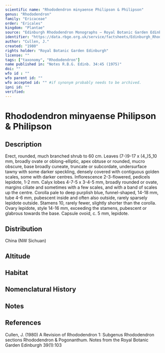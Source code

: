 ```yaml
---
scientific name: "Rhododendron minyaense Philipson & Philipson"
genus: "Rhododendron"
family: "Ericaceae"
order: "Ericales"
kingdom: "Plantae"
source: "Edinburgh Rhododendron Monographs – Royal Botanic Garden Edinburgh"
identifier: "https://data.rbge.org.uk/service/factsheets/Edinburgh_Rhododendron_Monographs.xhtml"
author: "Cullen, J."
created: "1980"
rights holder: "Royal Botanic Garden Edinburgh"
license: ""
tags: ["taxonomy", "Rhododendron"]
name published in: "Notes R.B.G. Edinb. 34:45 (1975)"
doi: ""
wfo id : ""
wfo parent id: ""
wfo accepted id: "" #if synonym probably needs to be archived.                      
ipni id: ""
verified:
---
```


                       

# Rhododendron minyaense Philipson & Philipson

## Description
Erect, rounded, much branched shrub to 60 cm. Leaves (7-)9-17 x (4_)5_10 mm, broadly ovate or oblong-elliptic, apex obtuse or rounded, mucro obscure, base broadly cuneate, truncate or subcordate, undersurface tawny with some darker speckling, densely covered with contiguous golden scales, some with darker centres. Inflorescence 2-3-flowered, pedicels lepidote, 1-2 mm. Calyx lobes 4-7-5 x 3-4-5 mm, broadly rounded or ovate, margins ciliate and sometimes with a few scales, and with a band of scales up the centre. Corolla pale to deep purplish blue, funnel-shaped, 14-18 mm, tube 4-6 mm, pubescent inside and often also outside, rarely sparsely lepidote outside. Stamens 10, rarely fewer, slightly shorter than the corolla. Ovary lepidote, style 14-16 mm, exceeding the stamens, pubescent or glabrous towards the base. Capsule ovoid, c. 5 mm, lepidote.

## Distribution
China (NW Sichuan)

## Altitude


## Habitat


## Nomenclatural History

                       
## Notes


## References

Cullen, J. (1980) A Revision of Rhododendron 1: Subgenus Rhododendron sections Rhododendron & Pogonanthum. Notes from the Royal Botanic Garden Edinburgh 39(1):103
